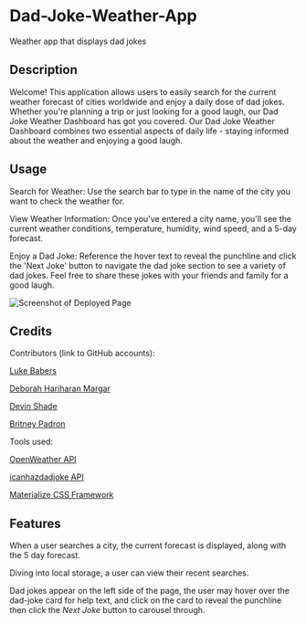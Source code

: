 
# Dad-Joke-Weather-App

Weather app that displays dad jokes

## Description

Welcome! This application allows users to easily search for the current weather forecast of cities worldwide and enjoy a daily dose of dad jokes. Whether you're planning a trip or just looking for a good laugh, our Dad Joke Weather Dashboard has got you covered. Our Dad Joke Weather Dashboard combines two essential aspects of daily life - staying informed about the weather and enjoying a good laugh.

## Usage

Search for Weather: Use the search bar to type in the name of the city you want to check the weather for.

View Weather Information: Once you've entered a city name, you'll see the current weather conditions, temperature, humidity, wind speed, and a 5-day forecast.

Enjoy a Dad Joke: Reference the hover text to reveal the punchline and click the 'Next Joke' button to navigate the dad joke section to see a variety of dad jokes. Feel free to share these jokes with your friends and family for a good laugh.

![Screenshot of Deployed Page](./assets/Screenshot%202023-11-06%20at%205.33.42 PM.png)

## Credits

Contributors (link to GitHub accounts):

[Luke Babers](https://github.com/Luwylbab)

[Deborah Hariharan Margar](https://github.com/Deboh12)

[Devin Shade](https://github.com/devinshade)

[Britney Padron](https://github.com/britneypadr)

Tools used:

[OpenWeather API](https://openweathermap.org/forecast5)

[icanhazdadjoke API](https://icanhazdadjoke.com/api)

[Materialize CSS Framework](https://materializecss.com/getting-started.html)

## Features

When a user searches a city, the current forecast is displayed, along with the 5 day forecast.

Diving into local storage, a user can view their recent searches.

Dad jokes appear on the left side of the page, the user may hover over the dad-joke card for help text, and click on the card to reveal the punchline then click the <em>Next Joke</em> button to carousel through.
